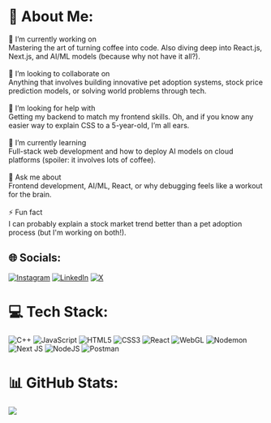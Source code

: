 # 💫 About Me:
🔭 I’m currently working on<br>Mastering the art of turning coffee into code. Also diving deep into React.js, Next.js, and AI/ML models (because why not have it all?).<br><br>👯 I’m looking to collaborate on<br>Anything that involves building innovative pet adoption systems, stock price prediction models, or solving world problems through tech.<br><br>🤝 I’m looking for help with<br>Getting my backend to match my frontend skills. Oh, and if you know any easier way to explain CSS to a 5-year-old, I’m all ears.<br><br>🌱 I’m currently learning<br>Full-stack web development and how to deploy AI models on cloud platforms (spoiler: it involves lots of coffee).<br><br>💬 Ask me about<br>Frontend development, AI/ML, React, or why debugging feels like a workout for the brain.<br><br>⚡ Fun fact<br>I can probably explain a stock market trend better than a pet adoption process (but I'm working on both!).


## 🌐 Socials:
[![Instagram](https://img.shields.io/badge/Instagram-%23E4405F.svg?logo=Instagram&logoColor=white)](https://instagram.com/vipinpathak0) [![LinkedIn](https://img.shields.io/badge/LinkedIn-%230077B5.svg?logo=linkedin&logoColor=white)](https://linkedin.com/in/vipinpathak) [![X](https://img.shields.io/badge/X-black.svg?logo=X&logoColor=white)](https://x.com/vpnpathak0) 

# 💻 Tech Stack:
![C++](https://img.shields.io/badge/c++-%2300599C.svg?style=for-the-badge&logo=c%2B%2B&logoColor=white) ![JavaScript](https://img.shields.io/badge/javascript-%23323330.svg?style=for-the-badge&logo=javascript&logoColor=%23F7DF1E) ![HTML5](https://img.shields.io/badge/html5-%23E34F26.svg?style=for-the-badge&logo=html5&logoColor=white) ![CSS3](https://img.shields.io/badge/css3-%231572B6.svg?style=for-the-badge&logo=css3&logoColor=white) ![React](https://img.shields.io/badge/react-%2320232a.svg?style=for-the-badge&logo=react&logoColor=%2361DAFB) ![WebGL](https://img.shields.io/badge/WebGL-990000?logo=webgl&logoColor=white&style=for-the-badge) ![Nodemon](https://img.shields.io/badge/NODEMON-%23323330.svg?style=for-the-badge&logo=nodemon&logoColor=%BBDEAD) ![Next JS](https://img.shields.io/badge/Next-black?style=for-the-badge&logo=next.js&logoColor=white) ![NodeJS](https://img.shields.io/badge/node.js-6DA55F?style=for-the-badge&logo=node.js&logoColor=white) ![Postman](https://img.shields.io/badge/Postman-FF6C37?style=for-the-badge&logo=postman&logoColor=white)
# 📊 GitHub Stats:

![](https://github-readme-stats.vercel.app/api/top-langs/?username=vipin018&theme=transparent&hide_border=true&include_all_commits=true&count_private=false&layout=compact)

<!-- Proudly created with GPRM ( https://gprm.itsvg.in ) -->
